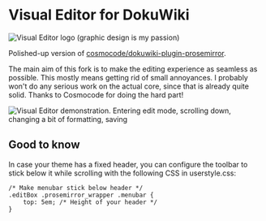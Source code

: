 # Visual Editor for DokuWiki

![Visual Editor logo (graphic design is my passion)](https://i.imgur.com/T2Z4gKp.png)

Polished-up version of [cosmocode/dokuwiki-plugin-prosemirror](https://github.com/cosmocode/dokuwiki-plugin-prosemirror). 

The main aim of this fork is to make the editing experience as seamless as possible. This mostly means getting rid of small annoyances. I probably won't do any serious work on the actual core, since that is already quite solid. Thanks to Cosmocode for doing the hard part!

![Visual Editor demonstration. Entering edit mode, scrolling down, changing a bit of formatting, saving](https://i.imgur.com/BggrlRZ.gif)

## Good to know

In case your theme has a fixed header, you can configure the toolbar to stick below it while scrolling with the following CSS in userstyle.css:

```
/* Make menubar stick below header */
.editBox .prosemirror_wrapper .menubar {
	top: 5em; /* Height of your header */
}
```

